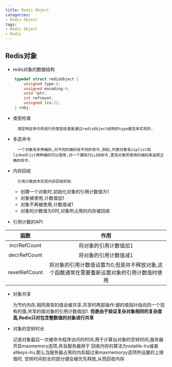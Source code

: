 ```yaml
---
title: Redis Object
categories:
- Redis Object
tags: 
- Redis Object
- Redis
---
```


## Redis对象

* redis对象的数据结构

```C++
    typedef struct redisObject {
        unsigned type:4;
        unsigned encoding:4;
        void *ptr;
        int refcount;
        unsigned lru:22;
    } robj;
```

* 类型检查

        类型特定命令所进行的类型检查是通过redisObject结构的type属性来实现的.

* 多态命令

        一个对象有多种编码,对不同的编码有不同的命令,例如,列表对象有ziplist和linkedlist两种编码可以使用,对一个键执行LLEN命令,更具对象所使用的编码来选择正确的命令.
    
* 内存回收

        引用计数技术实现内存回收机制.
    * 创建一个对象时,初始化对象的引用计数值为1
    * 对象被使用,计数值加1
    * 对象不再被使用,计数值减1
    * 对象的计数值为0时,对象所占用的内存被回收

* 引用计数的API

|函数|作用|
|:----:|:----:|
|incrRefCount|将对象的引用计数值加1|
|decrRefCount|将对象的引用计数值减1|
|resetRefCount|将对象的引用计数值设置为0,但是并不释放对象,这个函数通常在需要重新设置对象的引用计数值时使用|

* 对象共享

    为节约内存,相同类型的值会被共享,共享时两部操作:键的值指针指向同一个现有的值,共享的值对象的引用计数值加1.
**但是由于验证复杂对象相同的复杂度高,Redis只对包含整数值的对象进行共享**

* 对象的空转时长

    记录对象最后一次被命令程序访问的时间,用于计算出对象的空转时间,服务器开启maxmemory选项,并且服务器用于
    回收内存的算法为volatile-lru或者allkeys-lru,那么当服务器占用的内存超过来maxmemoryy选项所设置的上限值时,
    空转时间较长的部分键会被优先释放,从而回收内存.


